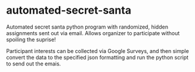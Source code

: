 # automated-secret-santa
Automated secret santa python program with randomized, hidden assignments sent out via email. Allows organizer to participate without spoiling the suprise!


Participant interests can be collected via Google Surveys, and then simple convert the data to the specified json formatting and run the python script to send out the emais.
